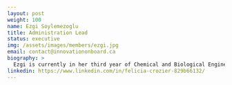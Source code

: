 ```yaml
---
layout: post
weight: 100
name: Ezgi Soylemezoglu
title: Administration Lead
status: executive
img: /assets/images/members/ezgi.jpg
email: contact@innovationonboard.ca
biography: >
  Ezgi is currently in her third year of Chemical and Biological Engineering at UBC. She is passionate about sustainability and the natural world. Ezgi spent her last summer working at UBC as a student researcher on sustainable, technologies and industrial waste management.
linkedin: https://www.linkedin.com/in/felicia-crozier-829b66132/
---
```


